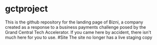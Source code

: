 # gctproject
This is the github repository for the landing page of Bizni, a company created as a response to a business payments challenge posed by the Grand Central Tech Accelerator.
If you came here by accident, there isn't much here for you to use.
#Site
The site no longer has a live staging copy
